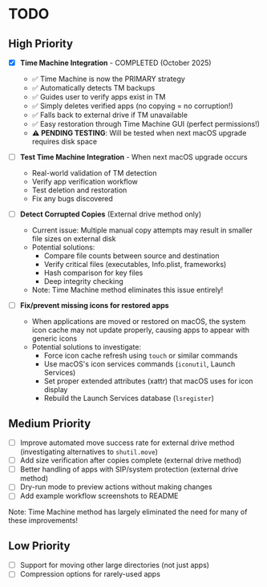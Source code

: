 # TODO

## High Priority

- [x] **Time Machine Integration** - COMPLETED (October 2025)
  - ✅ Time Machine is now the PRIMARY strategy
  - ✅ Automatically detects TM backups
  - ✅ Guides user to verify apps exist in TM
  - ✅ Simply deletes verified apps (no copying = no corruption!)
  - ✅ Falls back to external drive if TM unavailable
  - ✅ Easy restoration through Time Machine GUI (perfect permissions!)
  - **⚠️ PENDING TESTING**: Will be tested when next macOS upgrade requires disk space

- [ ] **Test Time Machine Integration** - When next macOS upgrade occurs
  - Real-world validation of TM detection
  - Verify app verification workflow
  - Test deletion and restoration
  - Fix any bugs discovered

- [ ] **Detect Corrupted Copies** (External drive method only)
  - Current issue: Multiple manual copy attempts may result in smaller file sizes on external disk
  - Potential solutions:
    - Compare file counts between source and destination
    - Verify critical files (executables, Info.plist, frameworks)
    - Hash comparison for key files
    - Deep integrity checking
  - Note: Time Machine method eliminates this issue entirely!

- [ ] **Fix/prevent missing icons for restored apps**
  - When applications are moved or restored on macOS, the system icon cache may not update properly, causing apps to appear with generic icons
  - Potential solutions to investigate:
    - Force icon cache refresh using `touch` or similar commands
    - Use macOS's icon services commands (`iconutil`, Launch Services)
    - Set proper extended attributes (xattr) that macOS uses for icon display
    - Rebuild the Launch Services database (`lsregister`)

## Medium Priority

- [ ] Improve automated move success rate for external drive method (investigating alternatives to `shutil.move`)
- [ ] Add size verification after copies complete (external drive method)
- [ ] Better handling of apps with SIP/system protection (external drive method)
- [ ] Dry-run mode to preview actions without making changes
- [ ] Add example workflow screenshots to README

Note: Time Machine method has largely eliminated the need for many of these improvements!

## Low Priority

- [ ] Support for moving other large directories (not just apps)
- [ ] Compression options for rarely-used apps
